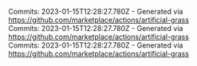 Commits: 2023-01-15T12:28:27.780Z - Generated via https://github.com/marketplace/actions/artificial-grass
<br>
Commits: 2023-01-15T12:28:27.780Z - Generated via https://github.com/marketplace/actions/artificial-grass
<br>
Commits: 2023-01-15T12:28:27.780Z - Generated via https://github.com/marketplace/actions/artificial-grass
<br>
